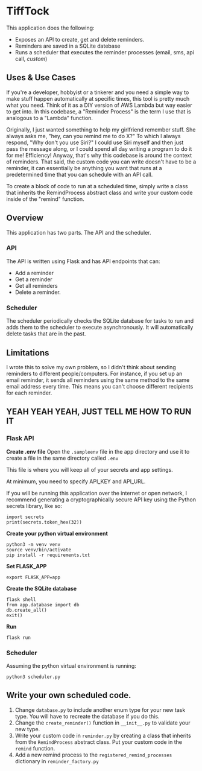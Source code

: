 
# TiffTock
This application does the following:
- Exposes an API to create, get and delete reminders.
- Reminders are saved in a SQLite datebase
- Runs a scheduler that executes the reminder processes (email, sms, api call, *custom*)

## Uses & Use Cases
If you're a developer, hobbyist or a tinkerer and you need a simple way to make stuff happen automatically at specific times, this tool is pretty much what you need. Think of it as a DIY version of AWS Lambda but way easier to get into. In this codebase, a "Reminder Process" is the term I use that is analogous to a "Lambda" function.

Originally, I just wanted something to help my girlfriend remember stuff. She always asks me, "hey, can you remind me to do X?" To which I always respond, "Why don't you use Siri?" I could use Siri myself and then just pass the message along, or I could spend all day writing a program to do it for me! Efficiency! Anyway, that's why this codebase is around the context of reminders. That said, the custom code you can write doesn't have to be a reminder, it can essentially be anything you want that runs at a predetermined time that you can schedule with an API call.

To create a block of code to run at a scheduled time, simply write a class that inherits the RemindProcess abstract class and write your custom code inside of the "remind" function.

## Overview
This application has two parts. The API and the scheduler. 

### API
The API is written using Flask and has API endpoints that can:
- Add a reminder
- Get a reminder
- Get all reminders
- Delete a reminder.

### Scheduler
The scheduler periodically checks the SQLite database for tasks to run and adds them to the scheduler to execute asynchronously. It will automatically delete tasks that are in the past.

## Limitations
I wrote this to solve my own problem, so I didn't think about sending reminders to different people/computers. For instance, if you set up an email reminder, it sends all reminders using the same method to the same email address every time. This means you can't choose different recipients for each reminder.

## YEAH YEAH YEAH, JUST TELL ME HOW TO RUN IT
### Flask API

**Create .env file**
Open the `.sampleenv` file in the app directory and use it to create a file in the same directory called `.env`

This file is where you will keep all of your secrets and app settings.

At minimum, you need to specify API_KEY and API_URL.

If you will be running this application over the internet or open network, I recommend generating a cryptographically secure API key using the Python secrets library, like so:
```
import secrets
print(secrets.token_hex(32))
```

**Create your python virtual environment**
```
python3 -m venv venv
source venv/bin/activate
pip install -r requirements.txt
```
**Set FLASK_APP**
```
export FLASK_APP=app
```

**Create the SQLite database**
```
flask shell
from app.database import db
db.create_all()
exit()
```

**Run**
```
flask run
```

### Scheduler
Assuming the python virtual environment is running:
```
python3 scheduler.py
```

## Write your own scheduled code.
1. Change `database.py` to include another enum type for your new task type. You will have to recreate the database if you do this.
2. Change the `create_reminder()` function in `__init__.py` to validate your new type.
3. Write your custom code in `reminder.py` by creating a class that inherits from the `RemindProcess` abstract class. Put your custom code in the `remind` function.
4. Add a new remind process to the `registered_remind_processes` dictionary in `reminder_factory.py`